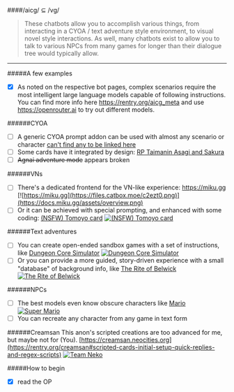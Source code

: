 ####/aicg/ ⊆ /vg/

> These chatbots allow you to accomplish various things, from interacting in a CYOA / text adventure style environment, to visual novel style interactions. As well, many chatbots exist to allow you to talk to various NPCs from many games for longer than their dialogue tree would typically allow.

***

#####A few examples

- [x] As noted on the respective bot pages, complex scenarios require the most intelligent large language models capable of following instructions. You can find more info here https://rentry.org/aicg_meta and use https://openrouter.ai to try out different models. 

######CYOA
- [ ] A generic CYOA prompt addon can be used with almost any scenario or character [can't find any to be linked here]()
- [ ] Some cards have it integrated by design: [RP Taimanin Asagi and Sakura](https://www.characterhub.org/characters/saturnia/rp-taimanin-asagi-and-sakura-9a7e4d74)
- [ ] ~~Agnai adventure mode~~ appears broken

######VNs
- [ ] There's a dedicated frontend for the VN-like experience: https://miku.gg [![https://miku.gg](https://files.catbox.moe/c2ezt0.png)](https://docs.miku.gg/assets/overview.png)
- [ ] Or it can be achieved with special prompting, and enhanced with some coding: [(NSFW) Tomoyo card](https://rentry.org/tomoyocard) [![(NSFW) Tomoyo card](https://files.catbox.moe/oc6n30.jpg)](https://arch-img.b4k.co/vg/1710106280350.png)

######Text adventures
- [ ] You can create open-ended sandbox games with a set of instructions, like [Dungeon Core Simulator](https://www.characterhub.org/characters/styxcity/dungeon-core-simulator-d8ba890f) [![Dungeon Core Simulator](https://files.catbox.moe/txo3y6.png)](https://arch-img.b4k.co/vg/1709929748383.png)
- [ ] Or you can provide a more guided, story-driven experience with a small "database" of background info, like [The Rite of Belwick](https://www.characterhub.org/characters/asterisms/the-rite-of-belwick-f402d86c/) [![The Rite of Belwick](https://files.catbox.moe/anb643.png)](https://knickknack.neocities.org/chats.html?name=belwick)

######NPCs
- [ ] The best models even know obscure characters like [Mario](https://c.ai/c/zQjOee8sdK0SM3lYE9QMFY5A0KxOrbObyWhQGQYLNhk)  [![Super Mario](https://files.catbox.moe/zq2imd.png)](https://desu-usergeneratedcontent.xyz/g/image/1673/90/1673900300318.png)
- [ ] You can recreate any character from any game in text form

######Creamsan
This anon's scripted creations are too advanced for me, but maybe not for (You).
[https://creamsan.neocities.org](https://rentry.org/creamsan#scripted-cards-initial-setup-quick-replies-and-regex-scripts) [![Team Neko](https://files.catbox.moe/1phix3.png)](https://www.characterhub.org/characters/creamsan/team-neko-e4f1b2f8)

#####How to begin

- [x] read the OP